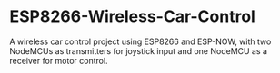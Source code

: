 # ESP8266-Wireless-Car-Control
A wireless car control project using ESP8266 and ESP-NOW, with two NodeMCUs as transmitters for joystick input and one NodeMCU as a receiver for motor control.

